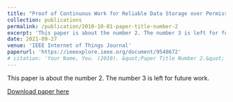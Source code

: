 ```yaml
---
title: "Proof of Continuous Work for Reliable Data Storage over Permissionless Blockchain"
collection: publications
permalink: /publication/2010-10-01-paper-title-number-2
excerpt: 'This paper is about the number 2. The number 3 is left for future work.'
date: 2021-09-27
venue: 'IEEE Internet of Things Journal'
paperurl: 'https://ieeexplore.ieee.org/document/9548672'
# citation: 'Your Name, You. (2010). &quot;Paper Title Number 2.&quot; <i>Journal 1</i>. 1(2).'
---
```

This paper is about the number 2. The number 3 is left for future work.

[Download paper here](https://ieeexplore.ieee.org/document/9548672)

<!-- Recommended citation: Your Name, You. (2010). "Paper Title Number 2." <i>Journal 1</i>. 1(2). -->